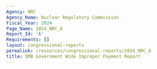 ```yaml
---
Agency: NRC
Agency_Name: Nuclear Regulatory Commission
Fiscal_Year: 2024
Page_Name: 2024_NRC_6
Report_Id: '6'
Requirements: []
layout: congressional-reports
permalink: /resources/congressional-reports/2024_NRC_6
title: OMB Government Wide Improper Payment Report
---
```

